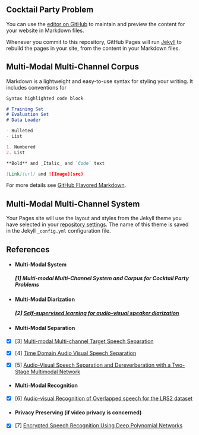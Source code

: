 ## Cocktail Party Problem

You can use the [editor on GitHub](https://github.com/ZhangAustin/cocktail_party/edit/master/README.md) to maintain and preview the content for your website in Markdown files.

Whenever you commit to this repository, GitHub Pages will run [Jekyll](https://jekyllrb.com/) to rebuild the pages in your site, from the content in your Markdown files.

## Multi-Modal Multi-Channel Corpus  

Markdown is a lightweight and easy-to-use syntax for styling your writing. It includes conventions for

```markdown
Syntax highlighted code block

# Training Set
# Evaluation Set
# Data Loader

- Bulleted
- List

1. Numbered
2. List

**Bold** and _Italic_ and `Code` text

[Link](url) and ![Image](src)
```

For more details see [GitHub Flavored Markdown](https://guides.github.com/features/mastering-markdown/).

## Multi-Modal Multi-Channel System

Your Pages site will use the layout and styles from the Jekyll theme you have selected in your [repository settings](https://github.com/ZhangAustin/cocktail_party/settings). The name of this theme is saved in the Jekyll `_config.yml` configuration file.

## References

* #### Multi-Modal System
  ##### [1] Multi-modal Multi-Channel System and Corpus for Cocktail Party Problems

* #### Multi-Modal Diarization
  ##### [2] [Self-supervised learning for audio-visual speaker diarization](https://arxiv.org/pdf/2002.05314)

* #### Multi-Modal Separation
- [x] [3] [Multi-modal Multi-channel Target Speech Separation](https://arxiv.org/pdf/2003.07032)

- [x] [4] [Time Domain Audio Visual Speech Separation](https://arxiv.org/pdf/1904.03760)

- [x] [5] [Audio-Visual Speech Separation and Dereverberation with a Two-Stage Multimodal Network](https://arxiv.org/pdf/1909.07352)

* #### Multi-Modal Recognition
- [x] [6] [Audio-visual Recognition of Overlapped speech for the LRS2 dataset](https://arxiv.org/pdf/2001.01656.pdf)

* #### Privacy Preserving (if video privacy is concerned)
- [x] [7] [Encrypted Speech Recognition Using Deep Polynomial Networks](https://arxiv.org/pdf/1905.05605)

